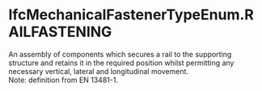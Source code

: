 IfcMechanicalFastenerTypeEnum.RAILFASTENING
===========================================
An assembly of components which secures a rail to the supporting structure and
retains it in the required position whilst permitting any necessary vertical,
lateral and longitudinal movement.  
Note: definition from EN 13481-1.


